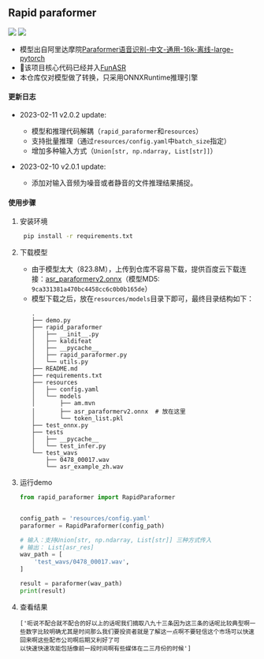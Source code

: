 ## Rapid paraformer

<p align="left">
    <a href=""><img src="https://img.shields.io/badge/Python->=3.7,<=3.10-aff.svg"></a>
    <a href=""><img src="https://img.shields.io/badge/OS-Linux%2C%20Win%2C%20Mac-pink.svg"></a>
</p>

- 模型出自阿里达摩院[Paraformer语音识别-中文-通用-16k-离线-large-pytorch](https://www.modelscope.cn/models/damo/speech_paraformer-large_asr_nat-zh-cn-16k-common-vocab8404-pytorch/summary)
- 🎉该项目核心代码已经并入[FunASR](https://github.com/alibaba-damo-academy/FunASR)
- 本仓库仅对模型做了转换，只采用ONNXRuntime推理引擎


#### 更新日志
- 2023-02-11 v2.0.2 update:
  - 模型和推理代码解耦（`rapid_paraformer`和`resources`）
  - 支持批量推理（通过`resources/config.yaml`中`batch_size`指定）
  - 增加多种输入方式（`Union[str, np.ndarray, List[str]]`）

- 2023-02-10 v2.0.1 update:
  - 添加对输入音频为噪音或者静音的文件推理结果捕捉。


#### 使用步骤
1. 安装环境
   ```bash
    pip install -r requirements.txt
   ```
2. 下载模型
   - 由于模型太大（823.8M），上传到仓库不容易下载，提供百度云下载连接：[asr_paraformerv2.onnx](https://pan.baidu.com/s/1-nEf2eUpkzlcRqiYEwub2A?pwd=dcr3)（模型MD5: `9ca331381a470bc4458cc6c0b0b165de`）
   - 模型下载之后，放在`resources/models`目录下即可，最终目录结构如下：
        ```text
        .
        ├── demo.py
        ├── rapid_paraformer
        │   ├── __init__.py
        │   ├── kaldifeat
        │   ├── __pycache__
        │   ├── rapid_paraformer.py
        │   └── utils.py
        ├── README.md
        ├── requirements.txt
        ├── resources
        │   ├── config.yaml
        │   └── models
        │       ├── am.mvn
        │       ├── asr_paraformerv2.onnx  # 放在这里
        │       └── token_list.pkl
        ├── test_onnx.py
        ├── tests
        │   ├── __pycache__
        │   └── test_infer.py
        └── test_wavs
            ├── 0478_00017.wav
            └── asr_example_zh.wav
        ```

3. 运行demo
    ```python
    from rapid_paraformer import RapidParaformer


    config_path = 'resources/config.yaml'
    paraformer = RapidParaformer(config_path)

    # 输入：支持Union[str, np.ndarray, List[str]] 三种方式传入
    # 输出： List[asr_res]
    wav_path = [
        'test_wavs/0478_00017.wav',
    ]

    result = paraformer(wav_path)
    print(result)
    ```
4. 查看结果
   ```text
   ['呃说不配合就不配合的好以上的话呢我们摘取八九十三条因为这三条的话呢比较典型啊一些数字比较明确尤其是时间那么我们要投资者就是了解这一点啊不要轻信这个市场可以快速回来啊这些配市公司啊后期又利好了可
   以快速快速攻能包括像前一段时间啊有些媒体在二三月份的时候']
   ```

